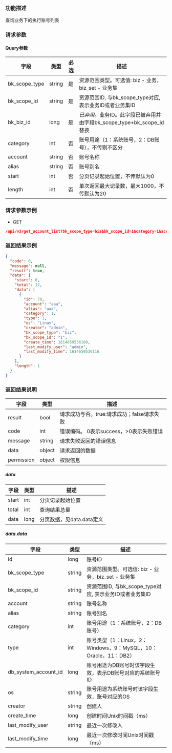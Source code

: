 ### 功能描述

查询业务下的执行账号列表

### 请求参数

#### Query参数

| 字段            | 类型     | 必选 | 描述                                                |
|---------------|--------|----|---------------------------------------------------|
| bk_scope_type | string | 是  | 资源范围类型。可选值: biz - 业务，biz_set - 业务集                |
| bk_scope_id   | string | 是  | 资源范围ID, 与bk_scope_type对应, 表示业务ID或者业务集ID           |
| bk_biz_id     | long   | 是  | *已弃用*。业务ID。此字段已被弃用并由字段bk_scope_type+bk_scope_id替换 |
| category      | int    | 否  | 账号用途（1：系统账号，2：DB账号），不传则不区分                        |
| account       | string | 否  | 账号名称                                              |
| alias         | string | 否  | 账号别名                                              |
| start         | int    | 否  | 分页记录起始位置，不传默认为0                                   |
| length        | int    | 否  | 单次返回最大记录数，最大1000，不传默认为20                          |

### 请求参数示例

- GET

```json
/api/v3/get_account_list?bk_scope_type=biz&bk_scope_id=1&category=1&account=aaa&alias=aaa&start=0&length=1
```

### 返回结果示例

```json
{
  "code": 0,
  "message": null,
  "result": true,
  "data": {
    "start": 0,
    "total": 12,
    "data": [
      {
        "id": 70,
        "account": "aaa",
        "alias": "aaa",
        "category": 1,
        "type": 1,
        "os": "Linux",
        "creator": "admin",
        "bk_scope_type": "biz",
        "bk_scope_id": "1",
        "create_time": 1614659536108,
        "last_modify_user": "admin",
        "last_modify_time": 1614659536116
      }
    ],
    "length": 1
  }
}
```

### 返回结果说明

| 字段         | 类型     | 描述                         |
|------------|--------|----------------------------|
| result     | bool   | 请求成功与否。true:请求成功；false请求失败 |
| code       | int    | 错误编码。 0表示success，>0表示失败错误  |
| message    | string | 请求失败返回的错误信息                |
| data       | object | 请求返回的数据                    |
| permission | object | 权限信息                       |

##### data

| 字段    | 类型   | 描述                |
|-------|------|-------------------|
| start | int  | 分页记录起始位置          |
| total | int  | 查询结果总量            |
| data  | long | 分页数据，见data.data定义 |

##### data.data

| 字段                   | 类型     | 描述                                               |
|----------------------|--------|--------------------------------------------------|
| id                   | long   | 账号ID                                             |
| bk_scope_type        | string | 资源范围类型。可选值: biz - 业务，biz_set - 业务集               |
| bk_scope_id          | string | 资源范围ID, 与bk_scope_type对应, 表示业务ID或者业务集ID          |
| account              | string | 账号名称                                             |
| alias                | string | 账号别名                                             |
| category             | int    | 账号用途（1：系统账号，2：DB账号）                              |
| type                 | int    | 账号类型（1：Linux，2：Windows，9：MySQL，10：Oracle，11：DB2） |
| db_system_account_id | long   | 账号用途为DB账号时该字段生效，表示DB账号对应的系统账号ID                  |
| os                   | string | 账号用途为系统账号时该字段生效，账号对应的OS                          |
| creator              | string | 创建人                                              |
| create_time          | long   | 创建时间Unix时间戳（ms）                                  |
| last_modify_user     | string | 最近一次修改人                                          |
| last_modify_time     | long   | 最近一次修改时间Unix时间戳（ms）                              |
